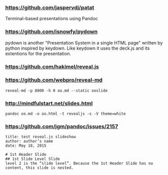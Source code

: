 
### https://github.com/jaspervdj/patat

Terminal-based presentations using Pandoc


### https://github.com/isnowfy/pydown

pydown is another "Presentation System in a single HTML page" written by python inspired by keydown.
Like keydown it uses the deck.js and its extentions for the presentation.

### https://github.com/hakimel/reveal.js
### https://github.com/webpro/reveal-md

    reveal-md -p 8000 -h 0 oo.md --static ooslide

### http://mindfulstart.net/slides.html

    pandoc oo.md -o oo.html -t revealjs -s -V theme=white

### https://github.com/jgm/pandoc/issues/2157

    title: test reveal.js slideshow
    author: author’s name
    date: May 18, 2015

    # 1st Header Slide
    ## 1st Slide Level Slide
    level 2 is the “slide level”. Because the 1st Header Slide has no content, this slide is nested.

